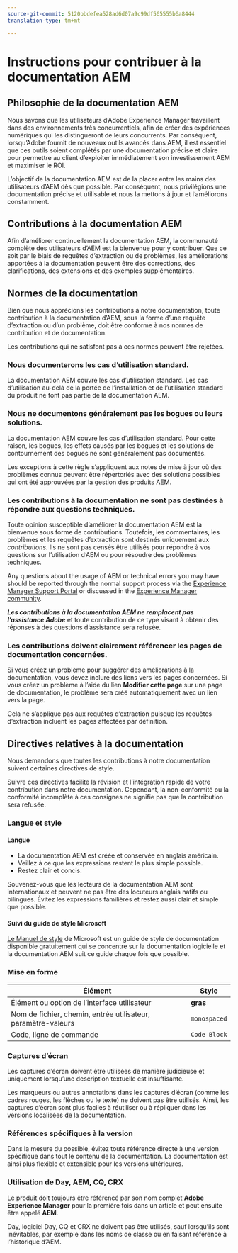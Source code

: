 ```yaml
---
source-git-commit: 5120bbdefea528ad6d07a9c99df565555b6a8444
translation-type: tm+mt

---
```

# Instructions pour contribuer à la documentation AEM

## Philosophie de la documentation AEM

Nous savons que les utilisateurs d’Adobe Experience Manager travaillent dans des environnements très concurrentiels, afin de créer des expériences numériques qui les distingueront de leurs concurrents. Par conséquent, lorsqu’Adobe fournit de nouveaux outils avancés dans AEM, il est essentiel que ces outils soient complétés par une documentation précise et claire pour permettre au client d’exploiter immédiatement son investissement AEM et maximiser le ROI.

L’objectif de la documentation AEM est de la placer entre les mains des utilisateurs d’AEM dès que possible. Par conséquent, nous privilégions une documentation précise et utilisable et nous la mettons à jour et l’améliorons constamment.

## Contributions à la documentation AEM

Afin d’améliorer continuellement la documentation AEM, la communauté complète des utilisateurs d’AEM est la bienvenue pour y contribuer. Que ce soit par le biais de requêtes d’extraction ou de problèmes, les améliorations apportées à la documentation peuvent être des corrections, des clarifications, des extensions et des exemples supplémentaires.

## Normes de la documentation

Bien que nous apprécions les contributions à notre documentation, toute contribution à la documentation d’AEM, sous la forme d’une requête d’extraction ou d’un problème, doit être conforme à nos normes de contribution et de documentation.

Les contributions qui ne satisfont pas à ces normes peuvent être rejetées.

### Nous documenterons les cas d’utilisation standard.

La documentation AEM couvre les cas d’utilisation standard. Les cas d’utilisation au-delà de la portée de l’installation et de l’utilisation standard du produit ne font pas partie de la documentation AEM.

### Nous ne documentons généralement pas les bogues ou leurs solutions.

La documentation AEM couvre les cas d’utilisation standard. Pour cette raison, les bogues, les effets causés par les bogues et les solutions de contournement des bogues ne sont généralement pas documentés.

Les exceptions à cette règle s’appliquent aux notes de mise à jour où des problèmes connus peuvent être répertoriés avec des solutions possibles qui ont été approuvées par la gestion des produits AEM.

### Les contributions à la documentation ne sont pas destinées à répondre aux questions techniques.

Toute opinion susceptible d’améliorer la documentation AEM est la bienvenue sous forme de contributions. Toutefois, les commentaires, les problèmes et les requêtes d’extraction sont destinés uniquement aux *contributions*. Ils ne sont pas censés être utilisés pour répondre à vos questions sur l’utilisation d’AEM ou pour résoudre des problèmes techniques.

Any questions about the usage of AEM or technical errors you may have should be reported through the normal support process via the [Experience Manager Support Portal](https://daycare.day.com/home.html) or discussed in the [Experience Manager community](http://help-forums.adobe.com/content/adobeforums/en/experience-manager-forum/adobe-experience-manager.html).

***Les contributions à la documentation AEM ne remplacent pas l’assistance Adobe*** et toute contribution de ce type visant à obtenir des réponses à des questions d’assistance sera refusée.

### Les contributions doivent clairement référencer les pages de documentation concernées.

Si vous créez un problème pour suggérer des améliorations à la documentation, vous devez inclure des liens vers les pages concernées. Si vous créez un problème à l’aide du lien **Modifier cette page** sur une page de documentation, le problème sera créé automatiquement avec un lien vers la page.

Cela ne s’applique pas aux requêtes d’extraction puisque les requêtes d’extraction incluent les pages affectées par définition.

## Directives relatives à la documentation

Nous demandons que toutes les contributions à notre documentation suivent certaines directives de style.

Suivre ces directives facilite la révision et l’intégration rapide de votre contribution dans notre documentation. Cependant, la non-conformité ou la conformité incomplète à ces consignes ne signifie pas que la contribution sera refusée.

### Langue et style

#### Langue

* La documentation AEM est créée et conservée en anglais américain.
* Veillez à ce que les expressions restent le plus simple possible.
* Restez clair et concis.

Souvenez-vous que les lecteurs de la documentation AEM sont internationaux et peuvent ne pas être des locuteurs anglais natifs ou bilingues. Évitez les expressions familières et restez aussi clair et simple que possible.

#### Suivi du guide de style Microsoft

[Le Manuel de style](https://docs.microsoft.com/en-us/style-guide/welcome/) de Microsoft est un guide de style de documentation disponible gratuitement qui se concentre sur la documentation logicielle et la documentation AEM suit ce guide chaque fois que possible.

### Mise en forme

| Élément | Style |
|---|---|
| Élément ou option de l’interface utilisateur | **gras** |
| Nom de fichier, chemin, entrée utilisateur, paramètre-valeurs | `monospaced` |
| Code, ligne de commande | ```Code Block``` |

### Captures d’écran

Les captures d’écran doivent être utilisées de manière judicieuse et uniquement lorsqu’une description textuelle est insuffisante.

Les marqueurs ou autres annotations dans les captures d’écran (comme les cadres rouges, les flèches ou le texte) ne doivent pas être utilisés. Ainsi, les captures d’écran sont plus faciles à réutiliser ou à répliquer dans les versions localisées de la documentation.

### Références spécifiques à la version

Dans la mesure du possible, évitez toute référence directe à une version spécifique dans tout le contenu de la documentation. La documentation est ainsi plus flexible et extensible pour les versions ultérieures.

### Utilisation de Day, AEM, CQ, CRX

Le produit doit toujours être référencé par son nom complet **Adobe Experience Manager** pour la première fois dans un article et peut ensuite être appelé **AEM**.

Day, logiciel Day, CQ et CRX ne doivent pas être utilisés, sauf lorsqu’ils sont inévitables, par exemple dans les noms de classe ou en faisant référence à l’historique d’AEM.